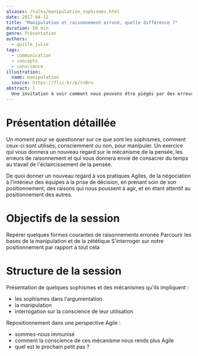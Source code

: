 ```yaml
---
aliases: /talks/manipulation_sophismes.html
date: 2017-04-12
title: "Manipulation et raisonnement erroné, quelle différence ?"
duration: 50 min
genre: Présentation
authors:
  - quille_julie
tags:
  - communication
  - concepts
  - conscience
illustration:
  name: manipulation
  source: https://flic.kr/p/rvBru
abstract: |
  Une invitation à voir comment nous pouvons être piégés par des erreurs de raisonnements... ces mêmes pièges qui forment les fondements de la manipulation. Nous en sommes victimes, mais sommes-nous certains de ne pas les utiliser également pour nous convaincre nous même ou les autres ? Petit exercice d'hygiène mentale à l'usage des honnêtes gens ;-)
---
```


# Présentation détaillée

Un moment pour se questionner sur ce que sont les sophismes, comment ceux-ci sont utilisés, consciemment ou non, pour manipuler. Un exercice qui vous donnera un nouveau regard sur le mécanisme de la pensée, les erreurs de raisonnement et qui vous donnera envie de consacrer du temps au travail de l'éclaircissement de la pensée.

De quoi donner un nouveau regard à vos pratiques Agiles, de la négociation à l'intérieur des équipes à la prise de décision, en prenant soin de son positionnement, des raisons qui nous poussent à agir, et en étant attentif au positionnement des autres.

# Objectifs de la session

Repérer quelques formes courantes de raisonnements erronée
Parcourir les bases de la manipulation et de la zététique
S'interroger sur notre positionnement par rapport à tout cela

# Structure de la session

Présentation de quelques sophismes et des mécanismes qu'ils impliquent :

- les sophismes dans l'argumentation
- la manipulation
- interrogation sur la conscience de leur utilisation

Repositionnement dans une perspective Agile :

- sommes-nous immunisé
- comment la conscience de ces mécanisme nous rends plus Agile
- quel est le prochain petit pas ?
